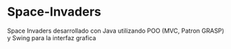 # Space-Invaders
Space Invaders desarrollado con Java utilizando POO (MVC, Patron GRASP) y Swing para la interfaz grafica
